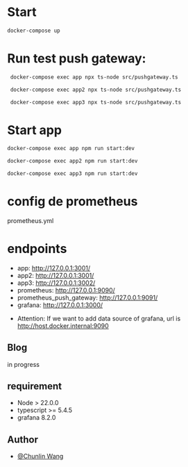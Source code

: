 # Start
```sh
docker-compose up
```


# Run test push gateway:
```sh
 docker-compose exec app npx ts-node src/pushgateway.ts 
```

```sh
 docker-compose exec app2 npx ts-node src/pushgateway.ts 
```

```sh
 docker-compose exec app3 npx ts-node src/pushgateway.ts 
```

# Start app 
```sh
docker-compose exec app npm run start:dev
```

```sh
docker-compose exec app2 npm run start:dev
```

```sh
docker-compose exec app3 npm run start:dev
```

# config de prometheus
prometheus.yml


# endpoints

- app: http://127.0.0.1:3001/
- app2: http://127.0.0.1:3001/
- app3: http://127.0.0.1:3002/
- prometheus: http://127.0.0.1:9090/
- prometheus_push_gateway: http://127.0.0.1:9091/
- grafana: http://127.0.0.1:3000/


* Attention: If we want to add data source of grafana, url is http://host.docker.internal:9090

## Blog
in progress

## requirement
- Node > 22.0.0
- typescript >= 5.4.5
- grafana 8.2.0

## Author
* [@Chunlin Wang](https://www.linkedin.com/in/chunlin-wang-b606b159/)
